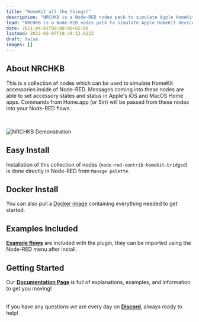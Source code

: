 ```yaml
---
title: "HomeKit all the things!"
description: "NRCHKB is a Node-RED nodes pack to simulate Apple HomeKit devices. The goal is to emulate native HomeKit devices as closely as possible."
lead: "NRCHKB is a Node-RED nodes pack to simulate Apple HomeKit devices. The goal is to emulate native HomeKit devices as closely as possible."
date: 2021-04-01T00:00:00+02:00
lastmod: 2022-02-07T19:48:12.612Z
draft: false
images: []
---
```


<div class="container">
  <div class="row justify-content-center text-center row align-items-center">
    <div class="col-lg-7 order-lg-first order-md-last order-last">
      <h2 class="h4">About NRCHKB</h2>
      <p style="text-align: left;">This is a collection of nodes which can be used to simulate HomeKit accessories inside of Node-RED. Messages coming into these nodes are able to set accessory states and status in Apple's iOS and MacOS Home apps. Commands from Home.app (or Siri) will be passed from these nodes into your Node-RED flows.</p>
    </div>
    <div class="col-lg-7 order-lg-last order-md-first order-first">
      <img src="/images/presentation/demonstration.gif" style="max-width: 100%; margin-top: 2rem;" alt="NRCHKB Demonstration" />
    </div>
  </div>
  <div class="row justify-content-center text-center">
    <div class="col-lg-7">
      <h2 class="h4">Easy Install</h2>
      <p style="text-align: left;">Installation of this collection of nodes (<code>node-red-contrib-homekit-bridged</code>) is done directly in Node-RED from <code>Manage palette</code>. </p>
    </div>
    <div class="col-lg-7">
      <h2 class="h4">Docker Install</h2>
      <p style="text-align: left;">You can also pull a <a href="https://github.com/NRCHKB/node-red-contrib-homekit-docker">Docker image</a> containing everything needed to get started. </p>
    </div>
    <div class="row justify-content-center text-center">
      <div class="col-lg-7">
        <h2 class="h4">Examples Included</h2>
        <p style="text-align: left;">
          <a href="{{"/wiki/examples/" | absURL }}"><strong>Example flows</strong></a> are included with the plugin, they can be imported using the Node-RED menu after install.
        </p>
      </div>
      <div class="col-lg-7">
        <h2 class="h4">Getting Started</h2>
        <p style="text-align: left;">Our <a href="{{"/wiki/introduction/quick-start/" | absURL }}"><strong>Documentation Page</strong></a> is full of explanations, examples, and information to get you moving! </p>
      </div>
    </div>
    <div class="row justify-content-center text-center" style="margin-top: 2rem;">
      <p>If you have any questions we are every day on <a href="https://discord.gg/uvYac5u"><strong>Discord</strong></a>, always ready to help!</p>
    </div>
  </div>
